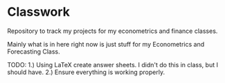 # Classwork
Repository to track my projects for my econometrics and finance classes.

Mainly what is in here right now is just stuff for my Econometrics and Forecasting Class.

TODO:
  1.) Using LaTeX create answer sheets. I didn't do this in class, but I should have.
  2.) Ensure everything is working properly.
